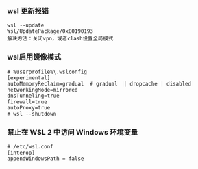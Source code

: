 ### wsl 更新报错

```
wsl --update
Wsl/UpdatePackage/0x80190193
解决方法：关闭vpn，或者clash设置全局模式
```

### wsl启用镜像模式
```shell
# %userprofile%\.wslconfig 
[experimental]
autoMemoryReclaim=gradual  # gradual  | dropcache | disabled
networkingMode=mirrored
dnsTunneling=true
firewall=true
autoProxy=true
# wsl --shutdown
```

### 禁止在 WSL 2 中访问 Windows 环境变量
```shell
# /etc/wsl.conf
[interop]
appendWindowsPath = false
```